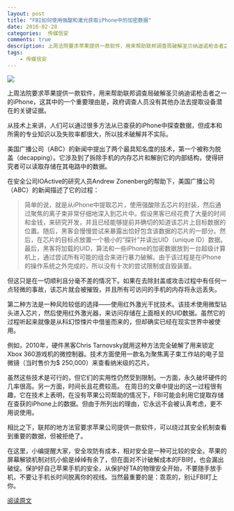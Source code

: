 ```yaml
---  
layout: post  
title: "FBI如何使用强酸和激光获取iPhone中的加密数据"
date: 2016-02-28
categories:  传媒信安     
comments: true
description: 上周法院要求苹果提供一款软件，用来帮助联邦调查局破解圣贝纳迪诺枪击者之一的iPhone，这其中的一个重要理由是，政府调查人员没有其他办法去提取设备潜在的关键证据。
tags:
    - 传媒信安
---  
```

![](http://127.0.0.1:4000//resources/images/T8.jpg) 

上周法院要求苹果提供一款软件，用来帮助联邦调查局破解圣贝纳迪诺枪击者之一的iPhone，这其中的一个重要理由是，政府调查人员没有其他办法去提取设备潜在的关键证据。
 
从技术上来讲，人们可以通过很多方法从已查获的iPhone中探查数据，但成本和所需的专业知识以及失败率都很大，所以技术破解并不实际。
 
美国广播公司（ABC）的新闻中提出了两个最具知名度的技术，第一个被称为脱盖（decapping）。它涉及到了拆除手机的内存芯片和解剖它的内部结构，使得研究者可以读取存储在其电路中的数据。
 
在安全公司IOActive的研究人员Andrew Zonenberg的帮助下，美国广播公司（ABC）的新闻描述了它的过程：
>简单的说，就是从iPhone中提取芯片，使用强酸除去芯片的封装，然后通过聚焦的离子束非常仔细地深入到芯片中。假设黑客已经花费了大量的时间和金钱，来研究开发，并且已经能够提前并确切的知道该芯片上目标数据的位置。随后，黑客会慢慢尝试来暴露出恰好包含该数据的芯片的一部分。然后，在芯片的目标点放置一个极小的“探针”并读出UID（unique ID）数据。最后，黑客将加载的UID，算法和一些iPhone的加密数据放到一台超级计算机上，通过尝试所有可能的组合来进行暴力破解。由于该过程是在iPhone的操作系统之外完成的，所以没有十次的尝试限制或自毁装置。

但这只是在一切顺利且分毫不差的情况下。如果在去除封盖或攻击过程中有任何一点轻微的事故，该芯片就会被摧毁，并且所有可访问的手机的内存将永远丢失。

第二种方法是一种风险较低的选择——使用红外激光干扰技术。该技术使用微型钻头进入芯片，然后使用红外激光器，来访问存储在上面相关的UID数据。虽然它的过程听起来就像是从科幻惊悚片中借鉴而来的，但却确实已经在现实世界中被使用。
 
例如，2010年，硬件黑客Chris Tarnovsky就用这种方法完全破解了用来锁定Xbox 360游戏机的微控制器。技术方面使用一款名为聚焦离子束工作站的电子显微镜（当时售价为$ 250,000）来查看纳米级的芯片。
 
虽然这些技术是可行的，但它们的实用性仍然受到限制。一方面，永久破坏硬件的几率很高。另一方面，时间长且花费较高。
 在周日的文章中提出的这一过程很有趣，它在技术上表明，在没有苹果公司帮助的情况下，FBI可能会利用它提取存储在查获的iPhone上的数据。但由于所列出的理由，它永远不会被认真考虑，更不用说使用。
 
相比之下，联邦的地方法官要求苹果公司提供一款软件，可以绕过其安全机制查看到重要的数据，但被拒绝了。

在这里，小编提醒大家，安全攻防有成本，相对安全是一种可比较的安全。苹果的屏幕解锁机制对抗小偷是绰绰有余了，但在面对不计破解成本的FBI时，也会漏出破绽。保护好自己苹果手机的安全，从保护好TA的物理安全开始，不要随手放手机，不要让手机长时间脱离你的视线。当然最重要的是：乖乖的，别让FBI盯上你。

[阅读原文](http://arstechnica.com/security/2016/02/how-the-fbi-could-use-acid-and-lasers-to-access-data-stored-on-seized-iphone/#p3)